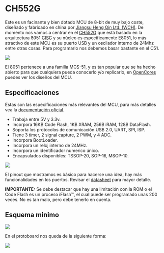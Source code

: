 # CH552G

Este es un facinante y bien dotado MCU de 8-bit de muy bajo coste, diseñado y fabricado en china por [Jiangsu Heng Qin Ltd. (WCH)](http://www.wch-ic.com). De momento nos vamos a centrar en el [CH552G](https://www.wch-ic.com/products/CH552.html) que está basado en la arquitectura 8051 [CISC](https://en.wikipedia.org/wiki/Complex_instruction_set_computer) y su núcleo es especificamente E8051, lo más atractivo de este MCU es su puerto USB y un oscilador interno de 24Mhz entre otras cosas. Para programarlo nos debemos basar bastante en el C51.

![](https://github.com/nstrappazzonc/CH552/blob/main/img/system_block_diagram.png?raw=true)

El 8051 pertenece a una familia MCS-51, y es tan popular que se ha hecho abierto para que cualquiera pueda conocerlo y/o replicarlo, en [OpenCores](https://opencores.org/projects/8051) puedes ver los diseños del MCU.

## Especificaciones

Estas son las especificaciones más relevantes del MCU, para más detalles vea la [documentación oficial](https://www.wch-ic.com/products/CH552.html).

- Trabaja entre 5V y 3.3v.
- Incorpora 16KB Code Flash, 1KB XRAM, 256B iRAM, 128B DataFlash.
- Soporta los protocolos de comunicación USB 2.0, UART, SPI, ISP.
- Tiene 3 timer, 2 signal capture, 2 PWM, y 4 ADC.
- Incorpora BootLoader.
- Incorpora un reloj interno de 24MHz.
- Incorpora un identificador numerico único.
- Encapsulados disponibles: TSSOP-20, SOP-16, MSOP-10.

![](https://github.com/nstrappazzonc/CH552/blob/main/img/pinout2.png?raw=true)

El pinout que mostramos es básico para hacerse una idea, hay más funcionalidades en los puertos. Revisar el [datasheet](https://github.com/nstrappazzonc/CH552/blob/main/doc/CH552.pdf?raw=true) para mayor detalle.

**IMPORTANTE:** Se debe destacar que hay una limitación con la ROM o el Code Flash es un proceso iFlash™, el cual puede ser programado unas 200 veces. No es tan malo, pero debe tenerlo en cuenta.

## Esquema minimo

![](https://github.com/nstrappazzonc/CH552/blob/main/img/minimal_schematic.jpg?raw=true)

En el protoboard nos queda de la siguiente forma:

![](https://github.com/nstrappazzonc/CH552/blob/main/img/minimal_protoboard.jpg?raw=true)
